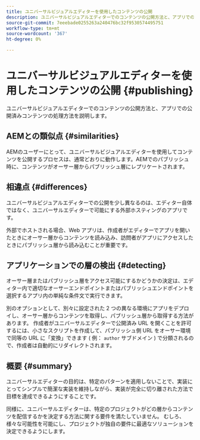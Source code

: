 ```yaml
---
title: ユニバーサルビジュアルエディターを使用したコンテンツの公開
description: ユニバーサルビジュアルエディターでのコンテンツの公開方法と、アプリでの公開済みコンテンツの処理方法を説明します。
source-git-commit: 7eeebade0255263a240476bc32f9530574495751
workflow-type: tm+mt
source-wordcount: '367'
ht-degree: 0%

---
```



# ユニバーサルビジュアルエディターを使用したコンテンツの公開 {#publishing}

ユニバーサルビジュアルエディターでのコンテンツの公開方法と、アプリでの公開済みコンテンツの処理方法を説明します。

## AEMとの類似点 {#similarities}

AEMのユーザーにとって、ユニバーサルビジュアルエディターを使用してコンテンツを公開するプロセスは、通常どおりに動作します。AEMでのパブリッシュ時に、コンテンツがオーサー層からパブリッシュ層にレプリケートされます。

## 相違点 {#differences}

ユニバーサルビジュアルエディターでの公開を少し異なるのは、エディター自体ではなく、ユニバーサルエディターで可能にする外部ホスティングのアプリです。

外部でホストされる場合、Web アプリは、作成者がエディターでアプリを開いたときにオーサー層からコンテンツを読み込み、訪問者がアプリにアクセスしたときにパブリッシュ層から読み込むことが重要です。

## アプリケーションでの層の検出 {#detecting}

オーサー層またはパブリッシュ層をアクセス可能にするかどうかの決定は、エディター内で適切なオーサーエンドポイントまたはパブリッシュエンドポイントを選択するアプリ内の単純な条件文で実行できます。

別のオプションとして、別々に設定された 2 つの異なる環境にアプリをデプロイし、オーサー層からコンテンツを取得し、パブリッシュ層から取得する方法があります。 作成者がユニバーサルエディターで公開済み URL を開くことを許可するには、小さなスクリプトを作成して、パブリッシュ側 URL をオーサー環境で同等の URL に「変換」できます ( 例： `author` サブドメイン ) で分類されるので、作成者は自動的にリダイレクトされます。

## 概要 {#summary}

ユニバーサルエディターの目的は、特定のパターンを適用しないことで、実装にとってシンプルで簡潔な実装を維持しながら、実装が完全に切り離された方法で目標を達成できるようにすることです。

同様に、ユニバーサルエディターは、特定のプロジェクトがどの層からコンテンツを配信するかを決定する方法に関する要件を満たしていません。 むしろ、様々な可能性を可能にし、プロジェクトが独自の要件に最適なソリューションを決定できるようにします。
